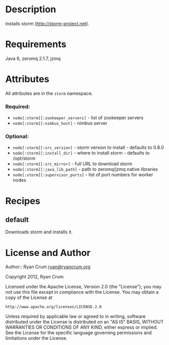 Description
===========

Installs storm (http://storm-project.net).

Requirements
============

Java 6, zeromq 2.1.7, jzmq

Attributes
==========

All attributes are in the `storm` namespace.

### Required:

* `node[:storm][:zookeeper_servers]` - list of zookeeper servers
* `node[:storm][:nimbus_host]` - nimbus server

### Optional:

* `node[:storm][:src_version]` - storm version to install - defaults to 0.8.0
* `node[:storm][:install_dir]` - where to install storm - defaults to /opt/storm
* `node[:storm][:src_mirror]` - full URL to download storm
* `node[:storm][:java_lib_path]` - path to zeromq/jzmq native libraries
* `node[:storm][:supervisor_ports]` - list of port numbers for worker nodes

Recipes
=======

default
-------

Downloads storm and installs it.

License and Author
==================

Author:: Ryan Crum <ryan@ryancrum.org>

Copyright 2012, Ryan Crum

Licensed under the Apache License, Version 2.0 (the "License");
you may not use this file except in compliance with the License.
You may obtain a copy of the License at

    http://www.apache.org/licenses/LICENSE-2.0

Unless required by applicable law or agreed to in writing, software
distributed under the License is distributed on an "AS IS" BASIS,
WITHOUT WARRANTIES OR CONDITIONS OF ANY KIND, either express or implied.
See the License for the specific language governing permissions and
limitations under the License.

